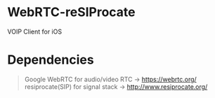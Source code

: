 # WebRTC-reSIProcate
VOIP Client for iOS

# Dependencies
> Google WebRTC for audio/video RTC -> https://webrtc.org/
> resiprocate(SIP) for signal stack -> http://www.resiprocate.org/